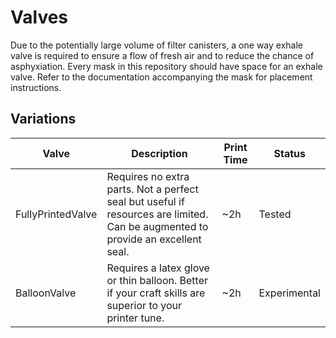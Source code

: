 # Valves
Due to the potentially large volume of filter canisters, a one way exhale valve is required to ensure a flow of fresh air and to reduce the chance of asphyxiation. Every mask in this repository should have space for an exhale valve. Refer to the documentation accompanying the mask for placement instructions.

## Variations

| Valve | Description | Print Time | Status |
| - | - | - | - |
| FullyPrintedValve | Requires no extra parts. Not a perfect seal but useful if resources are limited. Can be augmented to provide an excellent seal. | ~2h | Tested |
| BalloonValve | Requires a latex glove or thin balloon. Better if your craft skills are superior to your printer tune. | ~2h | Experimental |
